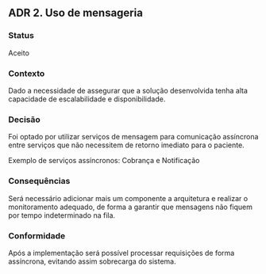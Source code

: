 ## ADR 2. Uso de mensageria

### Status
Aceito

### Contexto
Dado a necessidade de assegurar que a solução desenvolvida tenha alta capacidade de escalabilidade e disponibilidade.

### Decisão
Foi optado por utilizar serviços de mensagem para comunicação assíncrona entre serviços que não necessitem de retorno imediato para o paciente.

Exemplo de serviços assíncronos: Cobrança e Notificação


### Consequências
Será necessário adicionar mais um componente a arquitetura e realizar o monitoramento adequado, de forma a garantir que mensagens não fiquem por tempo indeterminado na fila.

### Conformidade
Após a implementação será possível processar requisições de forma assíncrona, evitando assim sobrecarga do sistema.
